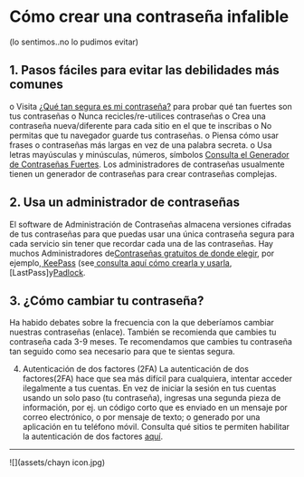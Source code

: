 # Cómo crear una contraseña infalible 
(lo sentimos..no lo pudimos evitar)


## 1. Pasos fáciles para evitar las debilidades más comunes
o Visita [¿Qué tan segura es mi contraseña?](https://howsecureismypassword.net/) para probar qué tan fuertes son tus contraseñas
o Nunca recicles/re-utilices contraseñas
o Crea una contraseña  nueva/diferente para  cada sitio en el que te inscribas 
o No permitas que  tu navegador guarde tus contraseñas.
o Piensa cómo usar frases o contraseñas más largas  en vez de una palabra secreta.
o Usa  letras mayúsculas y minúsculas, números, símbolos [Consulta el  Generador de Contraseñas Fuertes](https://strongpasswordgenerator.com/). Los administradores de contraseñas  usualmente  tienen un generador de contraseñas para  crear contraseñas complejas. 

## 2. Usa un administrador de contraseñas
El software de Administración de Contraseñas almacena versiones cifradas de tus contraseñas para que puedas usar una única contraseña segura para cada servicio sin tener que recordar cada una de las contraseñas. Hay muchos  Administradores de[Contraseñas gratuitos de donde elegir](http://thehackernews.com/2016/07/best-password-manager.html), por ejemplo,[ KeePass](http://keepass.info/) \(see[ consulta  aquí cómo crearla y usarla](https://youtu.be/KQuDrKSZkck),[LastPass]y[Padlock](https://padlock.io/).


## 3. ¿Cómo cambiar tu contraseña?
Ha habido debates sobre la  frecuencia con la que deberíamos cambiar nuestras contraseñas (enlace). También se recomienda que cambies tu contraseña cada 3-9 meses. Te recomendamos que cambies tu contraseña tan seguido como sea necesario para que te sientas segura. 


4. Autenticación de dos factores (2FA)
La autenticación de dos factores(2FA) hace que sea más difícil para cualquiera,  intentar acceder ilegalmente a tus cuentas.  En vez de iniciar la sesión en tus cuentas usando un solo paso (tu contraseña), ingresas una segunda pieza de información, por ej. un código corto que es enviado en un mensaje por correo electrónico, o por mensaje de texto; o generado por una aplicación en tu teléfono móvil. Consulta qué sitios te permiten habilitar la autenticación de dos factores [aquí](http://twofactorauth.org/).

---

![](assets/chayn icon.jpg)